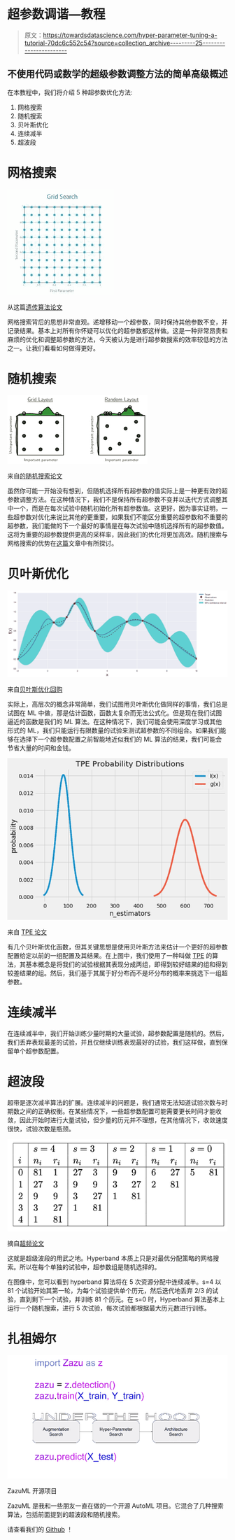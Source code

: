 # 超参数调谐—教程

> 原文：<https://towardsdatascience.com/hyper-parameter-tuning-a-tutorial-70dc6c552c54?source=collection_archive---------25----------------------->

## 不使用代码或数学的超级参数调整方法的简单高级概述

在本教程中，我们将介绍 5 种超参数优化方法:

1.  网格搜索
2.  随机搜索
3.  贝叶斯优化
4.  连续减半
5.  超波段

# 网格搜索

![](img/458dc42f029ac2194e6a7ccdd9216596.png)

从这篇[遗传算法论文](https://www.groundai.com/project/grid-search-random-search-genetic-algorithm-a-big-comparison-for-nas/1)

网格搜索背后的思想非常直观。递增移动一个超参数，同时保持其他参数不变，并记录结果。基本上对所有你怀疑可以优化的超参数都这样做。这是一种非常昂贵和麻烦的优化和调整超参数的方法，今天被认为是进行超参数搜索的效率较低的方法之一。让我们看看如何做得更好。

# 随机搜索

![](img/79cba66c3aebe1eaa27e6609df175ef1.png)

来自[的随机搜索论文](https://jmlr.csail.mit.edu/papers/volume13/bergstra12a/bergstra12a.pdf)

虽然你可能一开始没有想到，但随机选择所有超参数的值实际上是一种更有效的超参数调整方法。在这种情况下，我们不是保持所有超参数不变并以迭代方式调整其中一个，而是在每次试验中随机初始化所有超参数值。这更好，因为事实证明，一些超参数对优化来说比其他的更重要，如果我们不能区分重要的超参数和不重要的超参数，我们能做的下一个最好的事情是在每次试验中随机选择所有的超参数值。这将为重要的超参数提供更高的采样率，因此我们的优化将更加高效。随机搜索与网格搜索的优势在[这篇](https://jmlr.csail.mit.edu/papers/volume13/bergstra12a/bergstra12a.pdf)文章中有所探讨。

# 贝叶斯优化

![](img/b711ec54f85debcde77abd8f5fd1c341.png)

来自[贝叶斯优化回购](https://github.com/fmfn/BayesianOptimization)

实际上，高层次的概念非常简单，我们试图用贝叶斯优化做同样的事情，我们总是试图在 ML 中做，那是估计函数，函数太复杂而无法公式化。但是现在我们试图逼近的函数是我们的 ML 算法。在这种情况下，我们可能会使用深度学习或其他形式的 ML，我们只能运行有限数量的试验来测试超参数的不同组合。如果我们能够在选择下一个超参数配置之前智能地近似我们的 ML 算法的结果，我们可能会节省大量的时间和金钱。

![](img/59f9b79b43c0d78021df63704ba85e30.png)

来自 [TPE 论文](https://papers.nips.cc/paper/4443-algorithms-for-hyper-parameter-optimization.pdf)

有几个贝叶斯优化函数，但其关键思想是使用贝叶斯方法来估计一个更好的超参数配置给定以前的一组配置及其结果。在上图中，我们使用了一种叫做 [TPE](https://papers.nips.cc/paper/4443-algorithms-for-hyper-parameter-optimization.pdf) 的算法，其基本概念是将我们的试验根据其表现分成两组，即得到较好结果的组和得到较差结果的组。然后，我们基于其属于好分布而不是坏分布的概率来挑选下一组超参数。

# 连续减半

在连续减半中，我们开始训练少量时期的大量试验，超参数配置是随机的。然后，我们丢弃表现最差的试验，并且仅继续训练表现最好的试验，我们这样做，直到保留单个超参数配置。

# 超波段

超带是逐次减半算法的扩展。连续减半的问题是，我们通常无法知道试验次数与时期数之间的正确权衡。在某些情况下，一些超参数配置可能需要更长时间才能收敛，因此开始时进行大量试验，但少量的历元并不理想，在其他情况下，收敛速度很快，试验次数是瓶颈。

![](img/8ac0c5bbabbf22bcc48de6d6665fb7ba.png)

摘自[超频论文](https://arxiv.org/pdf/1603.06560.pdf)

这就是超级波段的用武之地。Hyperband 本质上只是对最优分配策略的网格搜索。所以在每个单独的试验中，超参数组是随机选择的。

在图像中，您可以看到 hyperband 算法将在 5 次资源分配中连续减半。s=4 以 81 个试验开始其第一轮，为每个试验提供单个历元，然后迭代地丢弃 2/3 的试验，直到剩下一个试验，并训练 81 个历元。在 s=0 时，Hyperband 算法基本上运行一个随机搜索，进行 5 次试验，每次试验都根据最大历元数进行训练。

# 扎祖姆尔

![](img/b8806f0b95d33b772baf3515ce270aae.png)

ZazuML 开源项目

ZazuML 是我和一些朋友一直在做的一个开源 AutoML 项目。它混合了几种搜索算法，包括前面提到的超波段和随机搜索。

请查看我们的 [Github](https://github.com/dataloop-ai/ZazuML) ！